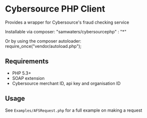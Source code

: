 # Cybersource PHP Client #

Provides a wrapper for Cybersource's fraud checking service

Installable via composer:
    "samwaters/cybersourcephp" : "*"
    
Or by using the composer autoloader:
    require_once("vendor/autoload.php");
    
## Requirements ##
* PHP 5.3+
* SOAP extension
* Cybersource merchant ID, api key and organisation ID

## Usage ##
See `Examples/AFSRequest.php` for a full example on making a request
